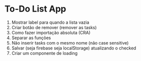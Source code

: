 # To-Do List App

1. Mostrar label para quando a lista vazia
2. Criar botão de remover (remover as tasks)
3. Como fazer importação absoluta (CRA)
4. Separar as funções
5. Não inserir tasks com o mesmo nome (não case sensitive)
6. Salvar (seja firebase seja localStorage) atualizando o checked
7. Criar um componente de loading